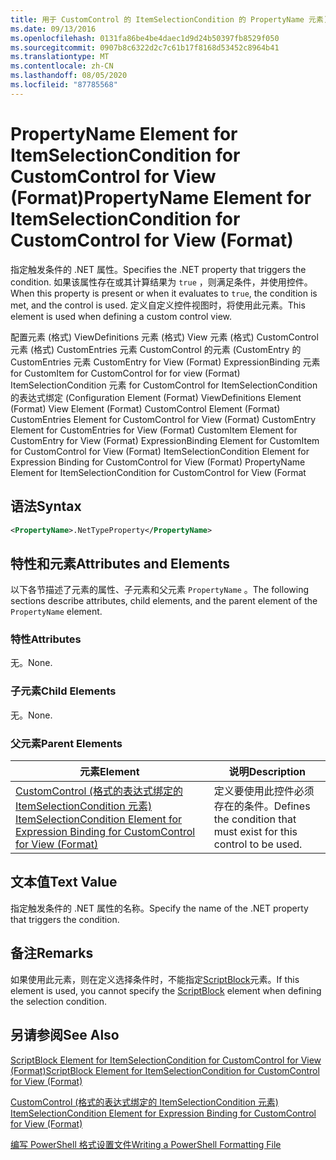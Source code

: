 ```yaml
---
title: 用于 CustomControl 的 ItemSelectionCondition 的 PropertyName 元素) 的 View (格式 |Microsoft Docs
ms.date: 09/13/2016
ms.openlocfilehash: 0131fa86be4be4daec1d9d24b50397fb8529f050
ms.sourcegitcommit: 0907b8c6322d2c7c61b17f8168d53452c8964b41
ms.translationtype: MT
ms.contentlocale: zh-CN
ms.lasthandoff: 08/05/2020
ms.locfileid: "87785568"
---
```

# <a name="propertyname-element-for-itemselectioncondition-for-customcontrol-for-view-format"></a><span data-ttu-id="09b8b-102">PropertyName Element for ItemSelectionCondition for CustomControl for View (Format)</span><span class="sxs-lookup"><span data-stu-id="09b8b-102">PropertyName Element for ItemSelectionCondition for CustomControl for View (Format)</span></span>

<span data-ttu-id="09b8b-103">指定触发条件的 .NET 属性。</span><span class="sxs-lookup"><span data-stu-id="09b8b-103">Specifies the .NET property that triggers the condition.</span></span> <span data-ttu-id="09b8b-104">如果该属性存在或其计算结果为 `true` ，则满足条件，并使用控件。</span><span class="sxs-lookup"><span data-stu-id="09b8b-104">When this property is present or when it evaluates to `true`, the condition is met, and the control is used.</span></span> <span data-ttu-id="09b8b-105">定义自定义控件视图时，将使用此元素。</span><span class="sxs-lookup"><span data-stu-id="09b8b-105">This element is used when defining a custom control view.</span></span>

<span data-ttu-id="09b8b-106">配置元素 (格式) ViewDefinitions 元素 (格式) View 元素 (格式) CustomControl 元素 (格式) CustomEntries 元素 CustomControl 的元素 (CustomEntry 的 CustomEntries 元素 CustomEntry for View (Format) ExpressionBinding 元素 for CustomItem for CustomControl for for view (Format) ItemSelectionCondition 元素 for CustomControl for ItemSelectionCondition 的表达式绑定 (</span><span class="sxs-lookup"><span data-stu-id="09b8b-106">Configuration Element (Format) ViewDefinitions Element (Format) View Element (Format) CustomControl Element (Format) CustomEntries Element for CustomControl for View (Format) CustomEntry Element for CustomEntries for View (Format) CustomItem Element for CustomEntry for View (Format) ExpressionBinding Element for CustomItem for CustomControl for View (Format) ItemSelectionCondition Element for Expression Binding for CustomControl for View (Format) PropertyName Element for ItemSelectionCondition for CustomControl for View (Format</span></span>

## <a name="syntax"></a><span data-ttu-id="09b8b-107">语法</span><span class="sxs-lookup"><span data-stu-id="09b8b-107">Syntax</span></span>

```xml
<PropertyName>.NetTypeProperty</PropertyName>
```

## <a name="attributes-and-elements"></a><span data-ttu-id="09b8b-108">特性和元素</span><span class="sxs-lookup"><span data-stu-id="09b8b-108">Attributes and Elements</span></span>

<span data-ttu-id="09b8b-109">以下各节描述了元素的属性、子元素和父元素 `PropertyName` 。</span><span class="sxs-lookup"><span data-stu-id="09b8b-109">The following sections describe attributes, child elements, and the parent element of the `PropertyName` element.</span></span>

### <a name="attributes"></a><span data-ttu-id="09b8b-110">特性</span><span class="sxs-lookup"><span data-stu-id="09b8b-110">Attributes</span></span>

<span data-ttu-id="09b8b-111">无。</span><span class="sxs-lookup"><span data-stu-id="09b8b-111">None.</span></span>

### <a name="child-elements"></a><span data-ttu-id="09b8b-112">子元素</span><span class="sxs-lookup"><span data-stu-id="09b8b-112">Child Elements</span></span>

<span data-ttu-id="09b8b-113">无。</span><span class="sxs-lookup"><span data-stu-id="09b8b-113">None.</span></span>

### <a name="parent-elements"></a><span data-ttu-id="09b8b-114">父元素</span><span class="sxs-lookup"><span data-stu-id="09b8b-114">Parent Elements</span></span>

|<span data-ttu-id="09b8b-115">元素</span><span class="sxs-lookup"><span data-stu-id="09b8b-115">Element</span></span>|<span data-ttu-id="09b8b-116">说明</span><span class="sxs-lookup"><span data-stu-id="09b8b-116">Description</span></span>|
|-------------|-----------------|
|[<span data-ttu-id="09b8b-117">CustomControl (格式的表达式绑定的 ItemSelectionCondition 元素) </span><span class="sxs-lookup"><span data-stu-id="09b8b-117">ItemSelectionCondition Element for Expression Binding for CustomControl for View (Format)</span></span>](./itemselectioncondition-element-for-expressionbinding-for-customcontrol-format.md)|<span data-ttu-id="09b8b-118">定义要使用此控件必须存在的条件。</span><span class="sxs-lookup"><span data-stu-id="09b8b-118">Defines the condition that must exist for this control to be used.</span></span>|

## <a name="text-value"></a><span data-ttu-id="09b8b-119">文本值</span><span class="sxs-lookup"><span data-stu-id="09b8b-119">Text Value</span></span>

<span data-ttu-id="09b8b-120">指定触发条件的 .NET 属性的名称。</span><span class="sxs-lookup"><span data-stu-id="09b8b-120">Specify the name of the .NET property that triggers the condition.</span></span>

## <a name="remarks"></a><span data-ttu-id="09b8b-121">备注</span><span class="sxs-lookup"><span data-stu-id="09b8b-121">Remarks</span></span>

<span data-ttu-id="09b8b-122">如果使用此元素，则在定义选择条件时，不能指定[ScriptBlock](./scriptblock-element-for-itemselectioncondition-for-customcontrol-for-view-format.md)元素。</span><span class="sxs-lookup"><span data-stu-id="09b8b-122">If this element is used, you cannot specify the [ScriptBlock](./scriptblock-element-for-itemselectioncondition-for-customcontrol-for-view-format.md) element when defining the selection condition.</span></span>

## <a name="see-also"></a><span data-ttu-id="09b8b-123">另请参阅</span><span class="sxs-lookup"><span data-stu-id="09b8b-123">See Also</span></span>

[<span data-ttu-id="09b8b-124">ScriptBlock Element for ItemSelectionCondition for CustomControl for View (Format)</span><span class="sxs-lookup"><span data-stu-id="09b8b-124">ScriptBlock Element for ItemSelectionCondition for CustomControl for View (Format)</span></span>](./scriptblock-element-for-itemselectioncondition-for-customcontrol-for-view-format.md)

[<span data-ttu-id="09b8b-125">CustomControl (格式的表达式绑定的 ItemSelectionCondition 元素) </span><span class="sxs-lookup"><span data-stu-id="09b8b-125">ItemSelectionCondition Element for Expression Binding for CustomControl for View (Format)</span></span>](./itemselectioncondition-element-for-expressionbinding-for-customcontrol-format.md)

[<span data-ttu-id="09b8b-126">编写 PowerShell 格式设置文件</span><span class="sxs-lookup"><span data-stu-id="09b8b-126">Writing a PowerShell Formatting File</span></span>](./writing-a-powershell-formatting-file.md)
